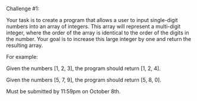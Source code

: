 Challenge #1:

Your task is to create a program that allows a user to input single-digit numbers into an array of integers. This array will represent a multi-digit integer, where the order of the array is identical to the order of the digits in the number.
Your goal is to increase this large integer by one and return the resulting array.

For example:

Given the numbers [1, 2, 3], the program should return [1, 2, 4].

Given the numbers [5, 7, 9], the program should return [5, 8, 0].

Must be submitted by 11:59pm on October 8th.
